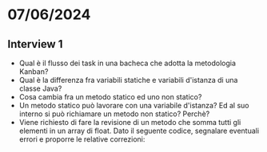 # 07/06/2024
## Interview 1
- Qual è il flusso dei task in una bacheca che adotta la metodologia Kanban? 
- Qual è la differenza fra variabili statiche e variabili d'istanza di una classe Java?
- Cosa cambia fra un metodo statico ed uno non statico?
- Un metodo statico può lavorare con una variabile d'istanza? Ed al suo interno si può richiamare un metodo non statico? Perchè?
- Viene richiesto di fare la revisione di un metodo che somma tutti gli elementi in un array di float. Dato il seguente codice, segnalare eventuali errori e proporre le relative correzioni:

